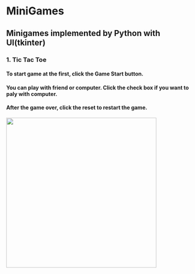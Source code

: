 # MiniGames
## Minigames implemented by Python with UI(tkinter)
### 1. Tic Tac Toe
#### To start game at the first, click the Game Start button.
#### You can play with friend or computer. Click the check box if you want to paly with computer.  
#### After the game over, click the reset to restart the game.
<img src="https://user-images.githubusercontent.com/82852354/119557882-bf643600-bd6e-11eb-93a2-4266930ffddf.png" width="400">
